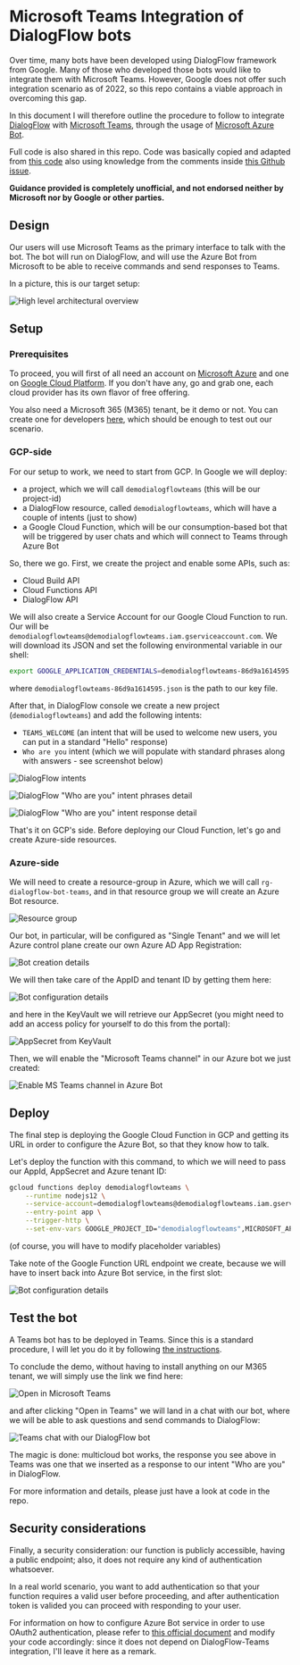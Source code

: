# Microsoft Teams Integration of DialogFlow bots

Over time, many bots have been developed using DialogFlow framework from Google. Many of those who developed those bots would like to integrate them with Microsoft Teams. However, Google does not offer such integration scenario as of 2022, so this repo contains a viable approach in overcoming this gap.

In this document I will therefore outline the procedure to follow to integrate [DialogFlow](https://dialogflow.cloud.google.com/) with [Microsoft Teams](https://www.microsoft.com/en-us/microsoft-teams/log-in), through the usage of [Microsoft Azure Bot](https://azure.microsoft.com/en-us/services/bot-services/).

Full code is also shared in this repo. Code was basically copied and adapted from [this code](https://github.com/GoogleCloudPlatform/dialogflow-integrations/tree/master/skype) also using knowledge from the comments inside [this Github issue](https://github.com/GoogleCloudPlatform/dialogflow-integrations/issues/43).

**Guidance provided is completely unofficial, and not endorsed neither by Microsoft nor by Google or other parties.**

## Design

Our users will use Microsoft Teams as the primary interface to talk with the bot. The bot will run on DialogFlow, and will use the Azure Bot from Microsoft to be able to receive commands and send responses to Teams.

In a picture, this is our target setup:

![High level architectural overview](/images/schema.png)

## Setup

### Prerequisites

To proceed, you will first of all need an account on [Microsoft Azure](https://azure.microsoft.com/en-us/pricing/free-services/) and one on [Google Cloud Platform](https://cloud.google.com/free). If you don't have any, go and grab one, each cloud provider has its own flavor of free offering.

You also need a Microsoft 365 (M365) tenant, be it demo or not. You can create one for developers [here](https://developer.microsoft.com/en-us/microsoft-365/dev-program), which should be enough to test out our scenario.

### GCP-side

For our setup to work, we need to start from GCP. In Google we will deploy:

- a project, which we will call `demodialogflowteams` (this will be our project-id)
- a DialogFlow resource, called `demodialogflowteams`, which will have a couple of intents (just to show)
- a Google Cloud Function, which will be our consumption-based bot that will be triggered by user chats and which will connect to Teams through Azure Bot

So, there we go. First, we create the project and enable some APIs, such as:

- Cloud Build API
- Cloud Functions API
- DialogFlow API

We will also create a Service Account for our Google Cloud Function to run. Our will be `demodialogflowteams@demodialogflowteams.iam.gserviceaccount.com`. We will download its JSON and set the following environmental variable in our shell:

```bash
export GOOGLE_APPLICATION_CREDENTIALS=demodialogflowteams-86d9a1614595.json
```

where `demodialogflowteams-86d9a1614595.json` is the path to our key file.

After that, in DialogFlow console we create a new project (`demodialogflowteams`) and add the following intents:

- `TEAMS_WELCOME` (an intent that will be used to welcome new users, you can put in a standard "Hello" response)
- `Who are you` intent (which we will populate with standard phrases along with answers - see screenshot below)

![DialogFlow intents](/images/intents.png)

![DialogFlow "Who are you" intent phrases detail](/images/intent_whoareyou.png)

![DialogFlow "Who are you" intent response detail](/images/intent_whoareyou2.png)

That's it on GCP's side. Before deploying our Cloud Function, let's go and create Azure-side resources.

### Azure-side

We will need to create a resource-group in Azure, which we will call `rg-dialogflow-bot-teams`, and in that resource group we will create an Azure Bot resource.

![Resource group](/images/rg.png)

Our bot, in particular, will be configured as "Single Tenant" and we will let Azure control plane create our own Azure AD App Registration:

![Bot creation details](/images/bot_creation_details.png)

We will then take care of the AppID and tenant ID by getting them here:

![Bot configuration details](/images/bot_details.png)

and here in the KeyVault we will retrieve our AppSecret (you might need to add an access policy for yourself to do this from the portal):

![AppSecret from KeyVault](/images/keyvault_secret.png)

Then, we will enable the "Microsoft Teams channel" in our Azure bot we just created:

![Enable MS Teams channel in Azure Bot](/images/teams_channel.png)

## Deploy

The final step is deploying the Google Cloud Function in GCP and getting its URL in order to configure the Azure Bot, so that they know how to talk.

Let's deploy the function with this command, to which we will need to pass our AppId, AppSecret and Azure tenant ID:

```bash
gcloud functions deploy demodialogflowteams \
    --runtime nodejs12 \
    --service-account=demodialogflowteams@demodialogflowteams.iam.gserviceaccount.com \
    --entry-point app \
    --trigger-http \
    --set-env-vars GOOGLE_PROJECT_ID="demodialogflowteams",MICROSOFT_APP_ID=$MICROSOFT_APP_ID,MICROSOFT_APP_PASSWORD=$MICROSOFT_APP_PASSWORD,MICROSOFT_TENANT_ID=$MICROSOFT_TENANT_ID
```

(of course, you will have to modify placeholder variables)

Take note of the Google Function URL endpoint we create, because we will have to insert back into Azure Bot service, in the first slot:

![Bot configuration details](/images/bot_details2.png)

## Test the bot

A Teams bot has to be deployed in Teams. Since this is a standard procedure, I will let you do it by following [the instructions](https://microsoft.github.io/botframework-solutions/clients-and-channels/tutorials/enable-teams/4-create-app-manifest/).

To conclude the demo, without having to install anything on our M365 tenant, we will simply use the link we find here:

![Open in Microsoft Teams](/images/open_in_teams.png)

and after clicking "Open in Teams" we will land in a chat with our bot, where we will be able to ask questions and send commands to DialogFlow:

![Teams chat with our DialogFlow bot](/images/dialogflow_teams_bot.png)

The magic is done: multicloud bot works, the response you see above in Teams was one that we inserted as a response to our intent "Who are you" in DialogFlow.

For more information and details, please just have a look at code in the repo.

## Security considerations

Finally, a security consideration: our function is publicly accessible, having a public endpoint; also, it does not require any kind of authentication whatsoever.

In a real world scenario, you want to add authentication so that your function requires a valid user before proceeding, and after authentication token is valided you can proceed with responding to your user.

For information on how to configure Azure Bot service in order to use OAuth2 authentication, please refer to [this official document](https://docs.microsoft.com/en-us/azure/bot-service/bot-builder-authentication) and modify your code accordingly: since it does not depend on DialogFlow-Teams integration, I'll leave it here as a remark.
